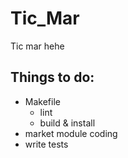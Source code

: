 # Tic_Mar

Tic mar hehe

## Things to do:

- Makefile
  - lint
  - build & install
- market module coding
- write tests
